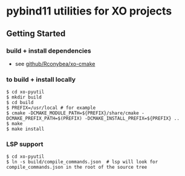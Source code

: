 # pybind11 utilities for XO projects

## Getting Started

### build + install dependencies

- see [github/Rconybea/xo-cmake](https://github.com/Rconybea/xo-cmake)

### to build + install locally

```
$ cd xo-pyutil
$ mkdir build
$ cd build
$ PREFIX=/usr/local # for example
$ cmake -DCMAKE_MODULE_PATH=${PREFIX}/share/cmake -DCMAKE_PREFIX_PATH=$(PREFIX) -DCMAKE_INSTALL_PREFIX=${PREFIX} ..
$ make
$ make install
```

### LSP support
```
$ cd xo-pyutil
$ ln -s build/compile_commands.json  # lsp will look for compile_commands.json in the root of the source tree
```
